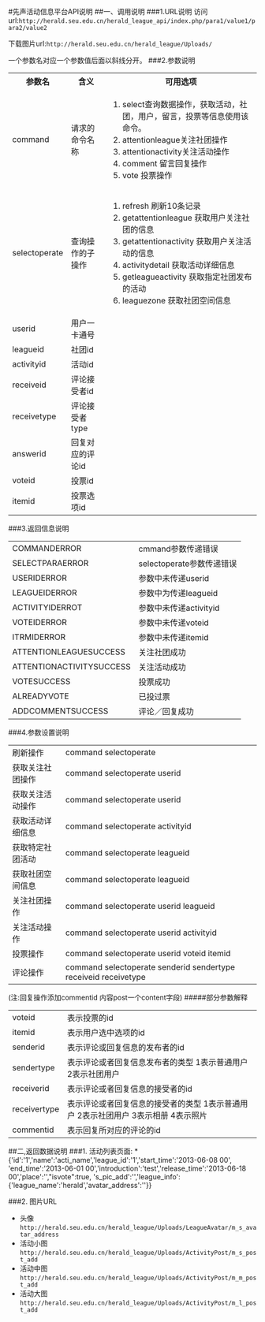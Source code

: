 #先声活动信息平台API说明
##一、调用说明
###1.URL说明
访问url:`http://herald.seu.edu.cn/herald_league_api/index.php/para1/value1/para2/value2`

下载图片url:`http://herald.seu.edu.cn/herald_league/Uploads/`

一个参数名对应一个参数值后面以斜线分开。
###2.参数说明
<table>
<tr><th>参数名</th><th>含义</th><th>可用选项</th></tr>
<tr>
<td>command</td>
<td>请求的命令名称</td>
<td>
<ol>
<li>select查询数据操作，获取活动，社团，用户，留言，投票等信息使用该命令。
<li>attentionleague关注社团操作
<li>attentionactivity关注活动操作
<li>comment 留言回复操作
<li>vote 投票操作
</ol>
</td>
</tr>
<tr>
<td>selectoperate</td>
<td>查询操作的子操作</td>
<td>
<ol>
<li>refresh 刷新10条记录
<li>getattentionleague 获取用户关注社团的信息
<li>getattentionactivity 获取用户关注活动的信息
<li>activitydetail 获取活动详细信息
<li>getleagueactivity 获取指定社团发布的活动
<li>leaguezone 获取社团空间信息
</ol>
</td>
</tr>
<tr>
<td>userid</td>
<td>用户一卡通号</td>
<td></td>
<tr/>
<tr>
<td>leagueid</td>
<td>社团id</td>
<td></td>
</tr>
<tr>
<td>activityid</td>
<td>活动id</td>
<td></td>
</tr>
<tr>
<td>receiveid</td>
<td>评论接受者id</td>
<td></td>
</tr>
<tr>
<td>receivetype</td>
<td>评论接受者type</td>
<td></td>
</tr>
<tr>
<td>answerid</td>
<td>回复对应的评论id</td>
<td></td>
</tr>
<tr>
<td>voteid</td>
<td>投票id</td>
<td></td>
</tr>
<tr>
<td>itemid</td>
<td>投票选项id</td>
<td></td>
</tr>
</table>
		 
###3.返回信息说明
<table>
<tr><td>COMMANDERROR</td><td>cmmand参数传递错误</td></tr>
<tr><td>SELECTPARAERROR</td><td>selectoperate参数传递错误</td></tr>
<tr><td>USERIDERROR</td><td>参数中未传递userid</td></tr>
<tr><td>LEAGUEIDERROR</td><td>参数中为传递leagueid</td></tr>
<tr><td>ACTIVITYIDERROT</td><td>参数中未传递activityid</td></tr>
<tr><td>VOTEIDERROR</td><td>参数中未传递voteid</td></tr>
<tr><td>ITRMIDERROR</td><td>参数中未传递itemid</td></tr>
<tr><td>ATTENTIONLEAGUESUCCESS</td><td>关注社团成功</td></tr>
<tr><td>ATTENTIONACTIVITYSUCCESS</td><td>关注活动成功</td></tr>
<tr><td>VOTESUCCESS</td><td>投票成功</td></tr>
<tr><td>ALREADYVOTE</td><td>已投过票</td></tr>
<tr><td>ADDCOMMENTSUCCESS</td><td>评论／回复成功</td></tr>
</table>
###4.参数设置说明
<table>
<tr><td>刷新操作</td><td>command selectoperate</td></tr>
<tr><td>获取关注社团操作</td><td>command selectoperate userid</td></tr>
<tr><td>获取关注活动操作</td><td>command selectoperate userid</td></tr>
<tr><td>获取活动详细信息</td><td>command selectoperate activityid</td></tr>
<tr><td>获取特定社团活动</td><td>command selectoperate leagueid</td></tr>
<tr><td>获取社团空间信息</td><td>command selectoperate leagueid</td></tr>
<tr><td>关注社团操作</td><td>command selectoperate userid leagueid</td></tr>
<tr><td>关注活动操作</td><td>command selectoperate userid activityid</td></tr>
<tr><td>投票操作</td><td>command selectoperate userid voteid itemid</td></tr>
<tr><td>评论操作</td><td>command selectoperate senderid sendertype receiveid receivetype</td></tr> 
</table>
(注:回复操作添加commentid 内容post一个content字段)
#####部分参数解释
<table>
<tr><td>voteid</td><td>表示投票的id</td></tr>
<tr><td>itemid</td><td>表示用户选中选项的id</td></tr>
<tr><td>senderid</td><td>表示评论或回复信息的发布者的id</td></tr>
<tr><td>sendertype</td><td>表示评论或者回复信息发布者的类型 1表示普通用户 2表示社团用户</td></tr>
<tr><td>receiverid</td><td>表示评论或者回复信息的接受者的id</td></tr>
<tr><td>receivertype</td><td>表示评论或者回复信息的接受者的类型 1表示普通用户 2表示社团用户 3表示相册 4表示照片</td></tr>
<tr><td>commentid</td><td>表示回复所对应的评论的id</td></tr>
<table>
##二,返回数据说明
###1. 活动列表页面:
 * {'id':'1','name':'acti_name','league_id':'1','start_time':'2013-06-08 00',
'end_time':'2013-06-01 00','introduction':'test','release_time':'2013-06-18 00','place':'',"isvote":true,
's_pic_add':'','league_info':{'league_name':'herald','avatar_address':''}}

###2. 图片URL
 * 头像`http://herald.seu.edu.cn/herald_league/Uploads/LeagueAvatar/m_s_avatar_address`
 * 活动小图`http://herald.seu.edu.cn/herald_league/Uploads/ActivityPost/m_s_post_add`
 * 活动中图`http://herald.seu.edu.cn/herald_league/Uploads/ActivityPost/m_m_post_add`
 * 活动大图`http://herald.seu.edu.cn/herald_league/Uploads/ActivityPost/m_l_post_add`
















